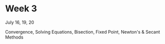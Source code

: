 # Week 3

July 16, 19, 20

Convergence, Solving Equations, Bisection, Fixed Point, Newton's & Secant Methods